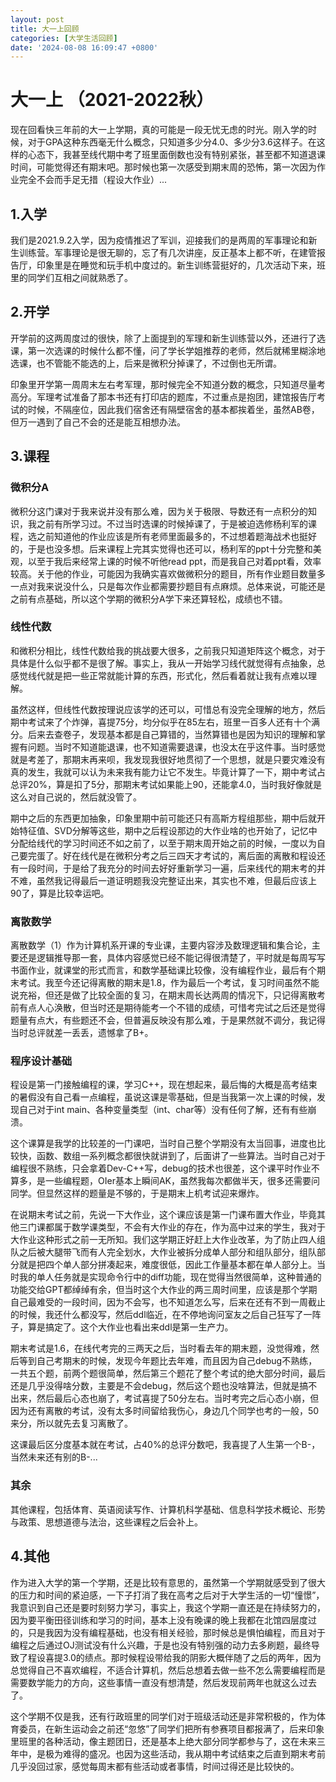 ```yaml
---
layout: post
title: 大一上回顾
categories: [大学生活回顾]
date: '2024-08-08 16:09:47 +0800'
---
```

# 大一上 （2021-2022秋）
现在回看快三年前的大一上学期，真的可能是一段无忧无虑的时光。刚入学的时候，对于GPA这种东西毫无什么概念，只知道多少分4.0、多少分3.6这样子。在这样的心态下，我甚至线代期中考了班里面倒数也没有特别紧张，甚至都不知道退课时间，可能觉得还有期末吧。那时候也第一次感受到期末周的恐怖，第一次因为作业完全不会而手足无措（程设大作业）...

## 1.入学
我们是2021.9.2入学，因为疫情推迟了军训，迎接我们的是两周的军事理论和新生训练营。军事理论是很无聊的，忘了有几次讲座，反正基本上都不听，在建管报告厅，印象里是在睡觉和玩手机中度过的。新生训练营挺好的，几次活动下来，班里的同学们互相之间就熟悉了。

## 2.开学
开学前的这两周度过的很快，除了上面提到的军理和新生训练营以外，还进行了选课，第一次选课的时候什么都不懂，问了学长学姐推荐的老师，然后就稀里糊涂地选课，也不管能不能选的上，后来是微积分掉课了，不过倒也无所谓。

印象里开学第一周周末左右考军理，那时候完全不知道分数的概念，只知道尽量考高分。军理考试准备了那本书还有打印店的题库，不过重点是抱团，建馆报告厅考试的时候，不隔座位，因此我们宿舍还有隔壁宿舍的基本都挨着坐，虽然AB卷，但万一遇到了自己不会的还是能互相想办法。

## 3.课程

### 微积分A
微积分这门课对于我来说并没有那么难，因为关于极限、导数还有一点积分的知识，我之前有所学习过。不过当时选课的时候掉课了，于是被迫选修杨利军的课程，选之前知道他的作业应该是所有老师里面最多的，不过想着题海战术也挺好的，于是也没多想。后来课程上完其实觉得也还可以，杨利军的ppt十分完整和美观，以至于我后来经常上课的时候不听他read ppt，而是我自己对着ppt看，效率较高。关于他的作业，可能因为我确实喜欢做微积分的题目，所有作业题目数量多一点对我来说没什么，只是每次作业都需要抄题目有点麻烦。总体来说，可能还是之前有点基础，所以这个学期的微积分A学下来还算轻松，成绩也不错。

### 线性代数
和微积分相比，线性代数给我的挑战要大很多，之前我只知道矩阵这个概念，对于具体是什么似乎都不是很了解。事实上，我从一开始学习线代就觉得有点抽象，总感觉线代就是把一些正常就能计算的东西，形式化，然后看着就让我有点难以理解。

虽然这样，但线性代数按理说应该学的还可以，可惜总有没完全理解的地方，然后期中考试来了个炸弹，喜提75分，均分似乎在85左右，班里一百多人还有十个满分。后来去查卷子，发现基本都是自己算错的，当然算错也是因为知识的理解和掌握有问题。当时不知道能退课，也不知道需要退课，也没太在乎这件事。当时感觉就是考差了，那期末再来呗，我发现我很好地贯彻了一个思想，就是只要灾难没有真的发生，我就可以认为未来我有能力让它不发生。毕竟计算了一下，期中考试占总评20%，算是扣了5分，那期末考试如果能上90，还能拿4.0，当时我好像就是这么对自己说的，然后就没管了。

期中之后的东西更加抽象，印象里期中前可能还只有高斯方程组那些，期中后就开始特征值、SVD分解等这些，期中之后程设那边的大作业啥的也开始了，记忆中分配给线代的学习时间还不如之前了，以至于期末周开始之前的时候，一度以为自己要完蛋了。好在线代是在微积分考之后三四天才考试的，离后面的离散和程设还有一段时间，于是给了我充分的时间去好好重新学习一遍，后来线代的期末考的并不难，虽然我记得最后一道证明题我没完整证出来，其实也不难，但最后应该上90了，算是比较幸运吧。

### 离散数学
离散数学（1）作为计算机系开课的专业课，主要内容涉及数理逻辑和集合论，主要还是逻辑推导那一套，具体内容感觉已经不能记得很清楚了，平时就是每周写写书面作业，就课堂的形式而言，和数学基础课比较像，没有编程作业，最后有个期末考试。我至今还记得离散的期末是1.8，作为最后一个考试，复习时间虽然不能说充裕，但还是做了比较全面的复习，在期末周长达两周的情况下，只记得离散考前有点人心涣散，但当时还是期待能考一个不错的成绩，可惜考完试之后还是觉得题量有点大，有些题还不会，但普遍反映没有那么难，于是果然就不调分，我记得当时总评就差一丢丢，遗憾拿了B+。

### 程序设计基础
程设是第一门接触编程的课，学习C++，现在想起来，最后悔的大概是高考结束的暑假没有自己看一点编程，虽说这课是零基础，但是当我第一次上课的时候，发现自己对于int main、各种变量类型（int、char等）没有任何了解，还有有些崩溃。

这个课算是我学的比较差的一门课吧，当时自己整个学期没有太当回事，进度也比较快，函数、数组一系列概念都很快就讲到了，后面讲了一些算法。当时自己对于编程很不熟练，只会拿着Dev-C++写，debug的技术也很差，这个课平时作业不算多，是一些编程题，OIer基本上瞬间AK，虽然我每次都做半天，很多还需要问同学。但显然这样的题量是不够的，于是期末上机考试迎来爆炸。

在说期末考试之前，先说一下大作业，这个课应该是第一门课布置大作业，毕竟其他三门课都属于数学课类型，不会有大作业的存在，作为高中过来的学生，我对于大作业这种形式之前一无所知。我们这学期正好赶上大作业改革，为了防止四人组队之后被大腿带飞而有人完全划水，大作业被拆分成单人部分和组队部分，组队部分就是把四个单人部分拼凑起来，难度很低，因此工作量基本都在单人部分上。当时我的单人任务就是实现命令行中的diff功能，现在觉得当然很简单，这种普通的功能交给GPT都绰绰有余，但当时这个大作业的两三周时间里，应该是那个学期自己最难受的一段时间，因为不会写，也不知道怎么写，后来在还有不到一周截止的时候，我还什么都没写，然后ddl临近，在不停地询问室友之后自己狂写了一阵子，算是搞定了。这个大作业也看出来ddl是第一生产力。

期末考试是1.6，在线代考完的三两天之后，当时看去年的期末题，没觉得难，然后等到自己考期末的时候，发现今年题比去年难，而且因为自己debug不熟练，一共五个题，前两个题很简单，然后第三个题花了整个考试的绝大部分时间，最后还是几乎没得啥分数，主要是不会debug，然后这个题也没啥算法，但就是搞不出来，然后最后心态也崩了，考试喜提了50分左右。当时考完之后心态小崩，但因为还有离散的考试，没有太多时间留给我伤心，身边几个同学也考的一般，50来分，所以就先去复习离散了。

这课最后区分度基本就在考试，占40%的总评分数吧，我喜提了人生第一个B-，当然未来还有别的B-...

### 其余
其他课程，包括体育、英语阅读写作、计算机科学基础、信息科学技术概论、形势与政策、思想道德与法治，这些课程之后会补上。

## 4.其他
作为进入大学的第一个学期，还是比较有意思的，虽然第一个学期就感受到了很大的压力和时间的紧迫感，一下子打消了我在高考之后对于大学生活的一切“憧憬”，我意识到自己还是要时刻努力学习，事实上，我这个学期一直还是在持续努力的，因为要平衡田径训练和学习的时间，基本上没有晚课的晚上我都在北馆四层度过的，只是我因为没有编程基础，也没有相关经验，那时候总是惧怕编程，而且对于编程之后通过OJ测试没有什么兴趣，于是也没有特别强的动力去多刷题，最终导致了程设喜提3.0的绩点。那时候程设带给我的阴影大概伴随了之后的两年，因为总觉得自己不喜欢编程，不适合计算机，然后总想着去做一些不怎么需要编程而是需要数学能力的方向，这些事情一直没有想清楚，然后发现前两年也就这么过去了。

这个学期不仅是我，还有行政班里的同学们对于班级活动还是非常积极的，作为体育委员，在新生运动会之前还“忽悠”了同学们把所有参赛项目都报满了，后来印象里班里的各种活动，像主题团日，还是基本上绝大部分同学都参与了，这在未来三年中，是极为难得的盛况。也因为这些活动，我从期中考试结束之后直到期末考前几乎没回过家，感觉每周末都有些活动或者事情，时间过得还是比较快的。